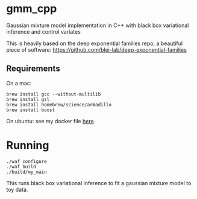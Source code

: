 # gmm_cpp

Gaussian mixture model implementation in C++ with black box variational inference and control variates

This is heavily based on the deep exponential families repo, a beautiful piece of software: https://github.com/blei-lab/deep-exponential-families

## Requirements
On a mac:
```
brew install gcc --without-multilib
brew install gsl
brew install homebrew/science/armadillo
brew install boost
```

On ubuntu: see my docker file [here](https://github.com/altosaar/dotfiles/blob/master/.docker/Dockerfile).

# Running

```
./waf configure
./waf build
./build/my_main
```

This runs black box variational inference to fit a gaussian mixture model to toy data.
